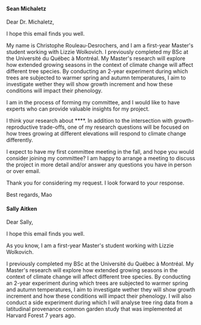 #### Sean Michaletz

Dear Dr. Michaletz,

I hope this email finds you well.

My name is Christophe Rouleau-Desrochers, and I am a first-year Master's student working with Lizzie Wolkovich. I previously completed my BSc at the Université du Québec à Montréal. My Master's research will explore how extended growing seasons in the context of climate change will affect different tree species. By conducting an 2-year experiment during which trees are subjected to warmer spring and autumn temperatures, I aim to investigate wether they will show growth increment and how these conditions will impact their phenology.

I am in the process of forming my committee, and I would like to have experts who can provide valuable insights for my project.

I think your research about ****. In addition to the intersection with growth-reproductive trade-offs, one of my research questions will be focused on how trees growing at different elevations will respond to climate change differently. 

I expect to have my first committee meeting in the fall, and hope you would consider joining my committee? I am happy to arrange a meeting to discuss the project in more detail and/or answer any questions you have in person or over email. 

Thank you for considering my request. I look forward to your response.

Best regards,
Mao



#### Sally Aitken

Dear Sally,

I hope this email finds you well.

As you know, I am a first-year Master's student working with Lizzie Wolkovich. 

I previously completed my BSc at the Université du Québec à Montréal. My Master's research will explore how extended growing seasons in the context of climate change will affect different tree species. By conducting an 2-year experiment during which trees are subjected to warmer spring and autumn temperatures, I aim to investigate wether they will show growth increment and how these conditions will impact their phenology. I will also conduct a side experiment during which I will analyse tree ring data from a latitudinal provenance common garden study that was implemented at Harvard Forest 7 years ago. 
